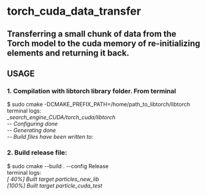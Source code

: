 # torch_cuda_data_transfer
<h2>
Transferring a small chunk of data from the Torch model to the cuda memory of re-initializing elements and returning it back.<h2>
USAGE<br>
<h3>1. Compilation with libtorch library folder. From terminal<br></h3>
  $ sudo cmake -DCMAKE_PREFIX_PATH=/home/path_to_libtorch/libtorch<br>
terminal logs:<br><i>
_search_engine_CUDA/torch_cuda/libtorch<br>
-- Configuring done<br>
-- Generating done<br>
-- Build files have been written to:<br>
  </i>
<h3>2. Build release file:<br></h3>
  $ sudo cmake --build . --config Release <br>
terminal logs:<br>
<i>
[ 40%] Built target particles_new_lib<br>
[100%] Built target particle_cuda_test<br>
</i>
